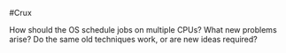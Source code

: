 #Crux 

How should the OS schedule jobs on multiple CPUs? What new problems arise? Do the same old techniques work, or are new ideas required?